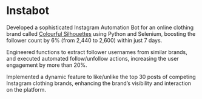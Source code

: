 # Instabot
Developed a sophisticated Instagram Automation Bot for an online clothing
brand called [Colourful Silhouettes](https://www.instagram.com/colourful_silhouettes/) using Python and Selenium, boosting the
follower count by 6% (from 2,440 to 2,600) within just 7 days.

Engineered functions to extract follower usernames from similar brands, and
executed automated follow/unfollow actions, increasing the user engagement
by more than 20%.

Implemented a dynamic feature to like/unlike the top 30 posts of competing
Instagram clothing brands, enhancing the brand’s visibility and interaction on
the platform.
